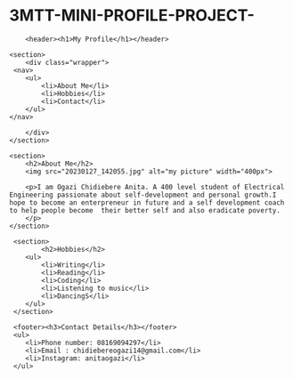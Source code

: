 # 3MTT-MINI-PROFILE-PROJECT-
<!DOCTYPE html>
<html lang="en">
<head>
    <meta charset="UTF-8">
    <meta name="viewport" content="width=device-width, initial-scale=1.0">
    <title>My Profile</title>
</head>
<body>
    
        <header><h1>My Profile</h1></header>

    <section>
        <div class="wrapper">
     <nav>
        <ul>
            <li>About Me</li>
            <li>Hobbies</li>
            <li>Contact</li>
        </ul>
    </nav>

        </div>
    </section>

    <section>
        <h2>About Me</h2>
        <img src="20230127_142055.jpg" alt="my picture" width="400px">

        <p>I am Ogazi Chidiebere Anita. A 400 level student of Electrical Engineering passionate about self-development and personal growth.I hope to become an enterpreneur in future and a self development coach to help people become  their better self and also eradicate poverty.
        </p>
    </section>
    
     <section>
            <h2>Hobbies</h2>
        <ul>
            <li>Writing</li>
            <li>Reading</li>
            <li>Coding</li>
            <li>Listening to music</li>
            <li>DancingS</li>
        </ul>
     </section>

     <footer><h3>Contact Details</h3></footer>
     <ul>
        <li>Phone number: 08169094297</li>
        <li>Email : chidiebereogazi14@gmail.com</li>
        <li>Instagram: anitaogazi</li>
     </ul>
          
</body>
</html>
